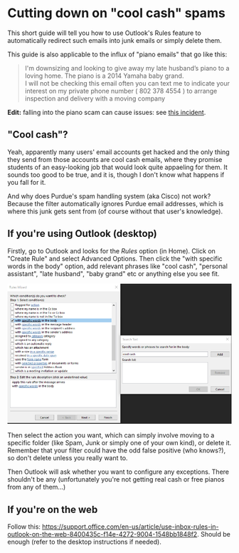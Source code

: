 # Cutting down on "cool cash" spams

This short guide will tell you how to use Outlook's Rules feature to automatically redirect such emails into junk emails or simply delete them.

This guide is also applicable to the influx of "piano emails" that go like this:

> I'm downsizing and looking to give away my late husband’s piano to a loving home. The piano is a 2014 Yamaha baby grand. <br>
I will not be checking this email often you can text me to indicate your interest on my private phone number ( 802 378 4554 ) to arrange inspection and delivery with a moving company 

**Edit:** falling into the piano scam can cause issues: see [this incident](http://www.ceomta.org/free-piano-scam).

## "Cool cash"?

Yeah, apparently many users' email accounts get hacked and the only thing they send from those accounts are cool cash emails, where they promise students of an easy-looking job that would look quite appaeling for them. It sounds too good to be true, and it is, though I don't know what happens if you fall for it.

And why does Purdue's spam handling system (aka Cisco) not work? Because the filter automatically ignores Purdue email addresses, which is where this junk gets sent from (of course without that user's knowledge).

## If you're using Outlook (desktop)

Firstly, go to Outlook and looks for the *Rules* option (in Home). Click on "Create Rule" and select Advanced Options. Then click the "with specific words in the body" option, add relevant phrases like "cool cash", "personal assistant", "late husband", "baby grand" etc or anything else you see fit. 

![Outlook Rules](/assets/outlook_rules.png)

Then select the action you want, which can simply involve moving to a specific folder (like Spam, Junk or simply one of your own kind), or delete it. Remember that your filter could have the odd false positive (who knows?), so don't delete unless you really want to.

Then Outlook will ask whether you want to configure any exceptions. There shouldn't be any (unfortunately you're not getting real cash or free pianos from any of them...)

## If you're on the web

Follow this: https://support.office.com/en-us/article/use-inbox-rules-in-outlook-on-the-web-8400435c-f14e-4272-9004-1548bb1848f2. Should be enough (refer to the desktop instructions if needed).
